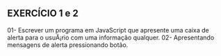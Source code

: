 ## EXERCÍCIO 1 e 2

01- Escrever um programa em JavaScript que apresente uma caixa de alerta para o usuÃ¡rio com uma informação qualquer. 02- Apresentando mensagens de alerta pressionando botão.
